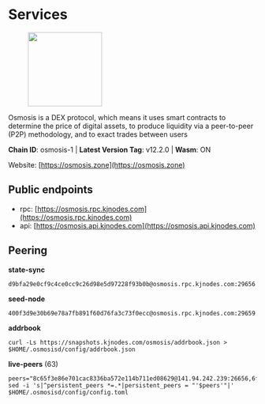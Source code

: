 # Services

<figure><img src="https://raw.githubusercontent.com/kj89/testnet_manuals/main/pingpub/logos/osmosis.png" width="150" alt=""><figcaption></figcaption></figure>

Osmosis is a DEX protocol, which means it uses smart contracts  to determine the price of digital assets, to produce liquidity  via a peer-to-peer (P2P) methodology, and to exact trades between users

**Chain ID**: osmosis-1 | **Latest Version Tag**: v12.2.0 | **Wasm**: ON

Website: [https://osmosis.zone](https://osmosis.zone)


## Public endpoints

* rpc: [https://osmosis.rpc.kjnodes.com](https://osmosis.rpc.kjnodes.com)
* api: [https://osmosis.api.kjnodes.com](https://osmosis.api.kjnodes.com)

## Peering

**state-sync**

```
d9bfa29e0cf9c4ce0cc9c26d98e5d97228f93b0b@osmosis.rpc.kjnodes.com:29656
```

**seed-node**

```
400f3d9e30b69e78a7fb891f60d76fa3c73f0ecc@osmosis.rpc.kjnodes.com:29659
```

**addrbook**
```
curl -Ls https://snapshots.kjnodes.com/osmosis/addrbook.json > $HOME/.osmosisd/config/addrbook.json
```

**live-peers** (63)
```
peers="8c65f3e86e701cac8336ba572e114b711ed08629@141.94.242.239:26656,6fa8dfdfcdb5169cc569d3317091d60a76b07a62@195.201.242.107:26656,1c02ae0be21e3b08d9beadf91c26aec4193d2659@135.181.22.238:26656,a4ffe5a5cb5e0eee93d26f8933b02b33bb4a176d@89.149.218.124:26656,9c7174051aa1ba0c90340ee9c5433d2aae4c3d28@67.209.54.22:26656,83294c68fcc27c55b40fda595921913aaecf9c68@65.108.67.53:10256,f50a2ebf44d19c4816b5455f48b9cc671906ff1c@23.88.0.170:15609,8ec254ac8f261f00120f44eec4a46c21a6fd80c0@78.46.68.249:26656,b69e57cd6f796ac5d6efb1a834163365c37cbfa8@78.46.69.29:26656,3e5a35821d830bf73d35d5ea6c2b8a396dd84c30@46.4.81.204:31656,60a2c89e7253502e93517a026f44a2431cc81230@220.85.113.39:26656,f80d059faeb3153c998f72656e3bca7368f4dd06@135.148.55.190:26656,1e77db4642bf0f399b72bc01620e015ec05e14ce@51.81.155.97:26656,ff57203dd2ae45c0098257d1a1f2b313ce565b51@18.217.57.20:26656,42f42a4b3527b927d5002d45abd37f66ecdd4861@51.178.74.75:16656,8e4e1f1e087c76c71c64e477e95495833da82aa2@95.217.65.50:26656,1528ce3b88d859f2f8c4160d9b155ecea5177a2e@142.132.146.105:26656,20913e92e8b9ea2d80ad34edd9b52e97886cf616@54.37.30.181:26656,bfb67b2ae345955d6bc0991450120669c683386e@149.56.25.66:26656,5e9051d2ae7d9be1656a5348ad0916f255b96c73@135.181.214.17:26656,0fff81e57c3f9fcfe02d87fc59b30fe2fa09c529@5.9.89.67:15609,a4bbd6acbf667cac630e748da7bda09c8f404135@65.108.106.172:26656,b56ec345ef591b57ffc8657116f4b045ab6b35fd@188.40.98.155:26656,ca0481d7013194692c586eb78081fa4f298c6ccf@15.223.57.204:26656,baa7572065e18f1796f50b336a01dcaa85eccd01@65.108.101.214:26656,3fe9dad254a0544b1d4bd72add18c24258c0e2da@165.232.178.40:26656,f4b811759e55f665180545ad5e1b42573f660861@135.181.181.251:26656,43785e5ffd8783393ea8094f77efcee5bdbcdce3@78.141.244.18:26656,ec929701754be057fb38c824fc127e26add9c900@138.201.121.185:26666,b3b7794753717b3c786c2a5725b0d6ddcf883181@157.90.179.120:34656,42745690b41f6a7515c4a87d88efda2e82b55b76@78.46.94.183:26656,b9129e4e9570226f42bd22936821dea00aab2aaa@46.166.143.68:26656,ba670b12f8771a0615907e7d26981970dffb3872@34.243.243.221:26656,0660d18b65340a55514f240dd517282ca286f169@176.9.28.62:26656,30e9432879d5b0976b88e52120dc12338e40fc33@65.108.108.176:26656,729219c108c059824ea9a17c09d11adc99226db4@66.172.36.139:36656,53a3f6ea82cb5502c6ecd37d7e15a01a4ccf383f@35.224.167.163:26656,74e8ba742d8312c250f3237c8c8f3f951c01f9df@95.216.4.104:2003,0e4dabd06828145d5748f9bbc22860eafac8321e@65.108.228.206:26656,47e4075978458bfc382630b2a46aabbbbf7977b2@143.198.234.114:26656,3b4e9cfbc1ab7d66a3f81c22470a5681ddac70b9@65.108.71.119:36656,7de231d5c75feb810a9196fa2a3e83e0576c88a9@212.95.53.152:26656,a8a72dce31fdd36db889b1203d9af5fb7155e4d3@65.108.122.246:26686,ab3be1a8b463ac07d457dcce7af6b95cc7bae46b@46.4.79.183:26736,089b0de9671dc3cd00ded782693c03509b78b5d9@13.125.219.197:26656,724cef11bbe866269b3d67f7dd5ea539cc4096bf@198.244.164.186:26656,b76068b52bffb03ea585938c747f65c27fd9714e@34.83.76.169:26656,407267ac44b20a0a4258d0bbca1c9f657bf88d08@74.118.143.19:26656,c9bf65acffea46ac8368cbe88f679519f7812f3b@18.142.38.209:26656,b8450ac06ab8ccac21b21bbbba8ea3751a479291@3.91.196.177:26656,2ff9bc1740a721a9baeda01abee181997bb65568@142.132.140.20:26656,6945be12a7d357a39b9cfbb0018249b234fc4a15@54.241.143.196:26656,283b6dcdee789b3c356a45e65a5abc60ddcbbf8c@162.251.238.11:26656,a464785321a29c510d2c4d333a06d70dfa4a41d7@95.216.36.140:26666,938d7d9d8f2a7ba1e2a48c8755ba1bf9d61ece51@52.66.169.123:26656,8d573147ffc8afec77315cf8617101e53e235e6d@78.141.246.249:26656,e3a17384a87cfca72b2cb5a0d642d1192fb3749e@65.108.110.206:26656,980b15331dece2aa8020c1800b9c00ddb273c872@138.201.32.103:30656,62d98cb73edf5ea9193451fe8aa7c1528d36985e@34.95.48.112:26656,a72323512ddedf580affb0e0ba0bb32218ae8e6d@34.105.148.8:26656,800c7d4af8c1d9beefaa37b3dfa94e9dd928a05e@141.98.218.27:26656,a6283307952423c1751431c220d11ed36b61ed84@143.110.237.113:26656,72cd15ffcfd844985ccd14789a163a986ef82471@52.48.78.18:26656"
sed -i 's|^persistent_peers *=.*|persistent_peers = "'$peers'"|' $HOME/.osmosisd/config/config.toml
```
